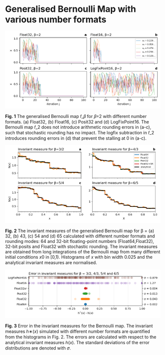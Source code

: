 # Generalised Bernoulli Map with various number formats

![beta2](plots/beta2.png?raw=true "Bernoulli map with beta=2")

**Fig. 1** The generalised Bernoulli map 𝑓_𝛽 for 𝛽=2 with different number formats. (a) Float32, (b) Float16, (c) Posit32 and (d) LogFixPoint16. The Bernoulli map 𝑓_2 does not introduce arithmetic rounding errors in (a-c), such that stochastic rounding has no impact. The logfix subtraction in 𝑓_2 introduces rounding errors in (d) that prevent the stalling at 0 in (a-c).

![invariant measures](plots/inv_measures.png?raw=true "Invariant measures of the Bernoulli map")

**Fig. 2** The invariant measures of the generalised Bernoulli map for β = (a) 32, (b) 43, (c) 54 and (d) 65 calculated with different number formats and rounding modes: 64 and 32-bit floating-point numbers (Float64,Float32), 32-bit posits and Float32 with stochastic rounding. The invariant measures are obtained from long integrations of the Bernoulli map from many different initial conditions 𝑥0 in [0,1). Histograms of 𝑥 with bin width 0.025 and the analytical invariant measures are normalised.

![error](plots/error_invariant.png?raw=true "Error in invariant measures")

**Fig. 3** Error in the invariant measures for the Bernoulli map. The invariant measures ℎ∗(𝑥) simulated with different number formats are quantified from the histograms in Fig. 2. The errors are calculated with respect to the analytical invariant measures ℎ(𝑥). The standard deviations of the error distributions are denoted with 𝜎.